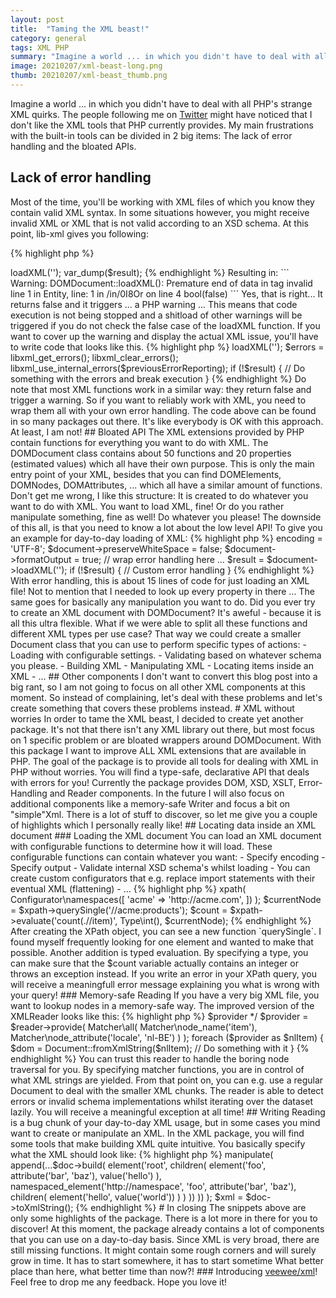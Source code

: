 ```yaml
---
layout: post
title:  "Taming the XML beast!"
category: general
tags: XML PHP
summary: "Imagine a world ... in which you didn't have to deal with all PHP's strange XML quirks. The people following me on Twitter might have noticed that I don't like the XML tools that PHP currently provides. My main frustrations with the built-in tools can be divided in 2 big items: The lack of error handling and the bloated APIs."
image: 20210207/xml-beast-long.png
thumb: 20210207/xml-beast_thumb.png
---
```

  
<p>
Imagine a world ... in which you didn't have to deal with all PHP's strange XML quirks.
The people following me on <a href="https://twitter.com/toonverwerft" target="_blank">Twitter</a> might have noticed that I don't like the XML tools that PHP currently provides.
My main frustrations with the built-in tools can be divided in 2 big items: The lack of error handling and the bloated APIs.
</p>

## Lack of error handling

Most of the time, you'll be working with XML files of which you know they contain valid XML syntax.
In some situations however, you might receive invalid XML or XML that is not valid according to an XSD schema.
At this point, lib-xml gives you following:

{% highlight php %}
<?php

$doc = new DOMDocument();
$result = $doc->loadXML('<invalid>');

var_dump($result);
{% endhighlight %}

Resulting in:

```
Warning: DOMDocument::loadXML():
  Premature end of data in tag invalid line 1 in Entity,
  line: 1 in /in/0I8Or on line 4
  
bool(false)
```

Yes, that is right... It returns false and it triggers ... a PHP warning ...
This means that code execution is not being stopped and a shitload of other warnings will be triggered if you do not check the false case of the loadXML function.

If you want to cover up the warning and display the actual XML issue, you'll have to write code that looks like this.

{% highlight php %}
<?php

$doc = new DOMDocument();

$previousErrorReporting = libxml_use_internal_errors(true);
libxml_clear_errors();

$result = $doc->loadXML('<invalid>');

$errors = libxml_get_errors();
libxml_clear_errors();
libxml_use_internal_errors($previousErrorReporting);

if (!$result) {
    // Do something with the errors and break execution
}
{% endhighlight %}

Do note that most XML functions work in a similar way: they return false and trigger a warning.
So if you want to reliably work with XML, you need to wrap them all with your own error handling.

The code above can be found in so many packages out there.
It's like everybody is OK with this approach.
At least, I am not!

## Bloated API

The XML extensions provided by PHP contain functions for everything you want to do with XML.
The DOMDocument class contains about 50 functions and 20 properties (estimated values) which all have their own purpose.
This is only the main entry point of your XML, besides that you can find DOMElements, DOMNodes, DOMAttributes, ... which all have a similar amount of functions.

Don't get me wrong, I like this structure: It is created to do whatever you want to do with XML.
You want to load XML, fine! Or do you rather manipulate something, fine as well! Do whatever you please!
The downside of this all, is that you need to know a lot about the low level API!

To give you an example for day-to-day loading of XML:

{% highlight php %}
<?php

$document = new DOMDocument();
$document->encoding = 'UTF-8';
$document->preserveWhiteSpace = false;
$document->formatOutput = true;

// wrap error handling here ...
$result = $document->loadXML('<root />');

if (!$result) {
    // Custom error handling
}
{% endhighlight %}

With error handling, this is about 15 lines of code for just loading an XML file!
Not to mention that I needed to look up every property in there ...

The same goes for basically any manipulation you want to do.
Did you ever try to create an XML document with DOMDocument? It's aweful - because it is all this ultra flexible.

What if we were able to split all these functions and different XML types per use case?
That way we could create a smaller Document class that you can use to perform specific types of actions:

- Loading with configurable settings.
- Validating based on whatever schema you please.
- Building XML
- Manipulating XML
- Locating items inside an XML 
- ...


## Other components

I don't want to convert this blog post into a big rant, so I am not going to focus on all other XML components at this moment.
So instead of complaining, let's deal with these problems and let's create something that covers these problems instead.



# XML without worries

In order to tame the XML beast, I decided to create yet another package.
It's not that there isn't any XML library out there, but most focus on 1 specific problem or are bloated wrappers around DOMDocument.
With this package I want to improve ALL XML extensions that are available in PHP.

The goal of the package is to provide all tools for dealing with XML in PHP without worries.
You will find a type-safe, declarative API that deals with errors for you!

Currently the package provides DOM, XSD, XSLT, Error-Handling and Reader components.
In the future I will also focus on additional components like a memory-safe Writer and focus a bit on "simple"Xml.
There is a lot of stuff to discover, so let me give you a couple of highlights which I personally really like!


## Locating data inside an XML document

### Loading the XML document

You can load an XML document with configurable functions to determine how it will load.
These configurable functions can contain whatever you want: 

- Specify encoding
- Specify output
- Validate internal XSD schema's whilst loading
- You can create custom configurators that e.g. replace import statements with their eventual XML (flattening)
- ...

{% highlight php %}
<?php

use VeeWee\XML\DOM\Configurator;
use VeeWee\XML\DOM\Document;
use VeeWee\XML\DOM\Loader;
use VeeWee\XML\DOM\Validator;
use VeeWee\Xml\ErrorHandling\Issue\Level;

$doc = Document::configure(
    Configurator\utf8(),
    Configurator\trim_spaces(),
    Configurator\Loader(
      Loader\xml_file_loader('data.xml')
    ),
    Configurator\validator(
        Validator\internal_xsd_validator(),
        Level::warning()
    )
);
{% endhighlight %}


### XPath improvements

Next up is the actual querying. You start of by configuring how you want to create your XPath object.
In this case, you can configure it with lookup namespaces:

{% highlight php %}
<?php

use Psl\Type;
use VeeWee\XML\DOM\Xpath\Configurator;

$xpath = $doc->xpath(
    Configurator\namespaces([
        'acme' => 'http://acme.com',
    ])
);

$currentNode = $xpath->querySingle('//acme:products');
$count = $xpath->evaluate('count(.//item)', Type\int(), $currentNode);
{% endhighlight %}

After creating the XPath object, you can see a new function `querySingle`. 
I found myself frequently looking for one element and wanted to make that possible.
Another addition is typed evaluation.
By specifying a type, you can make sure that the $count variable actually contains an integer or throws an exception instead.

If you write an error in your XPath query, you will receive a meaningfull error message explaining you what is wrong with your query!

### Memory-safe Reading

If you have a very big XML file, you want to lookup nodes in a memory-safe way.
The improved version of the XMLReader looks like this:

{% highlight php %}
<?php

use VeeWee\Xml\Dom\Document;
use VeeWee\Xml\Reader\Configurator;
use VeeWee\Xml\Reader\Reader;
use VeeWee\Xml\Reader\Matcher;

$reader = Reader::fromXmlFile(
    'large-data.xml',
    Configurator\xsd_schema('schema.xsd')
);

/** @var \Generator<string> $provider */
$provider = $reader->provide(
    Matcher\all(
        Matcher\node_name('item'),
        Matcher\node_attribute('locale', 'nl-BE')
    )
);

foreach ($provider as $nlItem) {
    $dom = Document::fromXmlString($nlItem);
    // Do something with it
}
{% endhighlight %}

You can trust this reader to handle the boring node traversal for you.
By specifying matcher functions, you are in control of what XML strings are yielded.
From that point on, you can e.g. use a regular Document to deal with the smaller XML chunks.

The reader is able to detect errors or invalid schema implementations whilst iterating over the dataset lazily.
You will receive a meaningful exception at all time!

## Writing

Reading is a bug chunk of your day-to-day XML usage, but in some cases you mind want to create or manipulate an XML.
In the XML package, you will find some tools that make building XML quite intuitive.
You basically specify what the XML should look like:

{% highlight php %}
<?php

use VeeWee\Xml\Dom\Document;
use function VeeWee\Xml\Dom\Builder\attribute;
use function VeeWee\Xml\Dom\Builder\children;
use function VeeWee\Xml\Dom\Builder\element;
use function VeeWee\Xml\Dom\Builder\namespaced_element;
use function VeeWee\Xml\Dom\Builder\value;
use function VeeWee\Xml\Dom\Manipulator\append;

$doc = Document::empty();
$doc->manipulate(
    append(...$doc->build(
        element('root', children(
            element('foo',
                attribute('bar', 'baz'),
                value('hello')
            ),
            namespaced_element('http://namespace', 'foo',
                attribute('bar', 'baz'),
                children(
                    element('hello', value('world'))
                )
            )
        ))
    ))
);

$xml = $doc->toXmlString();

{% endhighlight %}


# In closing

The snippets above are only some highlights of the package.
There is a lot more in there for you to discover!

At this moment, the package already contains a lot of components that you can use on a day-to-day basis.
Since XML is very broad, there are still missing functions.
It might contain some rough corners and will surely grow in time.

It has to start somewhere, it has to start sometime
What better place than here, what better time than now?!

### Introducing <a href="https://github.com/veewee/xml" target="_blank">veewee/xml</a>!

Feel free to drop me any feedback.

Hope you love it!
